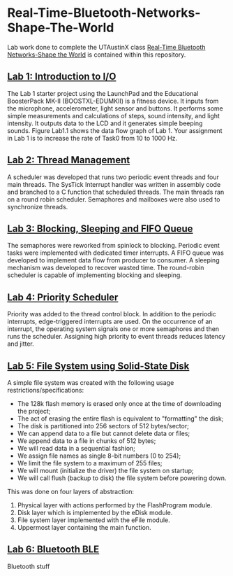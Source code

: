 # Real-Time-Bluetooth-Networks-Shape-The-World  
Lab work done to complete the UTAustinX class [Real-Time Bluetooth Networks-Shape the World](https://www.edx.org/course/real-time-bluetooth-networks-shape-the-world?index=undefined) is contained within this repository.  
## [Lab 1: Introduction to I/O](https://github.com/jeff-daniels/UTAustinX-Real-Time-Bluetooth-Networks-Shape-The-World/blob/main/Lab%201%20Introduction%20to%20IO/Lab1.c)    
The Lab 1 starter project using the LaunchPad and the Educational BoosterPack MK-II (BOOSTXL-EDUMKII) is a fitness device. It inputs from the microphone, accelerometer, light sensor and buttons. It performs some simple measurements and calculations of steps, sound intensity, and light intensity. It outputs data to the LCD and it generates simple beeping sounds. Figure Lab1.1 shows the data flow graph of Lab 1. Your assignment in Lab 1 is to increase the rate of Task0 from 10 to 1000 Hz.  
## [Lab 2: Thread Management](https://github.com/jeff-daniels/UTAustinX-Real-Time-Bluetooth-Networks-Shape-The-World/tree/main/Lab%202%20Thread%20Management)  
A scheduler was developed that runs two periodic event threads and four main threads.  The SysTick Interrupt handler was written in assembly code and branched to a C function that scheduled threads.  The main threads ran on a round robin scheduler.  Semaphores and mailboxes were also used to synchronize threads.  
## [Lab 3: Blocking, Sleeping and FIFO Queue](https://github.com/jeff-daniels/UTAustinX-Real-Time-Bluetooth-Networks-Shape-The-World/blob/main/Lab%203%20Blocking%2C%20Sleeping%20and%20FIFO%20Queue/Lab3.c)  
The semaphores were reworked from spinlock to blocking.  Periodic event tasks were implemented with dedicated timer interrupts.  A FIFO queue was developed to implement data flow from producer to consumer.  A sleeping mechanism was developed to recover wasted time.  The round-robin scheduler is capable of implementing blocking and sleeping.  
## [Lab 4: Priority Scheduler](https://github.com/jeff-daniels/UTAustinX-Real-Time-Bluetooth-Networks-Shape-The-World/blob/main/Lab%204%20Priority%20Scheduler/Lab4.c)  
Priority was added to the thread control block.  In addition to the periodic interrupts, edge-triggered interrupts are used.  On the occurrence of an interrupt, the operating system signals one or more semaphores and then runs the scheduler.  Assigning high priority to event threads reduces latency and jitter.  
## [Lab 5: File System using Solid-State Disk](https://github.com/jeff-daniels/UTAustinX-Real-Time-Bluetooth-Networks-Shape-The-World/blob/main/Lab%205%20File%20System%20using%20a%20Solid-State%20Disk/Lab5.c)  
A simple file system was created with the following usage restrictions/specifications:  
- The 128k flash memory is erased only once at the time of downloading the project; 
- The act of erasing the entire flash is equivalent to "formatting" the disk; 
- The disk is partitioned into 256 sectors of 512 bytes/sector; 
- We can append data to a file but cannot delete data or files; 
- We append data to a file in chunks of 512 bytes; 
- We will read data in a sequential fashion; 
- We assign file names as single 8-bit numbers (0 to 254); 
- We limit the file system to a maximum of 255 files; 
- We will mount (initialize the driver) the file system on startup; 
- We will call flush (backup to disk) the file system before powering down.  

This was done on four layers of abstraction:  
1. Physical layer with actions performed by the FlashProgram module.
2. Disk layer which is implemented by the eDisk module.  
3. File system layer implemented with the eFile module.  
4. Uppermost layer containing the main function.  

## [Lab 6: Bluetooth BLE](https://github.com/jeff-daniels/UTAustinX-Real-Time-Bluetooth-Networks-Shape-The-World/blob/main/Lab%206%20Bluetooth%20BLE/Lab6.c)  
Bluetooth stuff  

